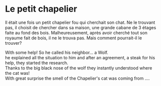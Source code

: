 # Le petit chapelier

Il était une fois un petit chapelier fou qui cherchait son chat. Ne le trouvant pas, il choisit de chercher dans sa maison, une grande cabane de 3 étages faite au fond des bois. Malheureusement, après avoir cherché tout son royaume fait de bois, il ne le trouva pas. Mais comment pourrait-il le trouver?

With some help! So he called his neighbor... a Wolf.  
he explained all the situation to him and after an agreement, a steak for his help, they started the research.  
Thanks to the big black nose of the wolf they instantly understood where the cat was!  
With great surprise the smell of the Chapelier's cat was coming from ....